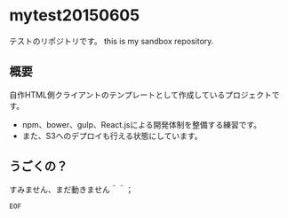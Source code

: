 # mytest20150605

テストのリポジトリです。 this is my sandbox repository.

## 概要

自作HTML側クライアントのテンプレートとして作成しているプロジェクトです。
- npm、bower、gulp、React.jsによる開発体制を整備する練習です。
- また、S3へのデプロイも行える状態にしています。

## うごくの？

すみません、まだ動きません＾＾；



<div style="display : none">

以下は書きかけなので隠しとく


## セットアップに関するメモ

- このプロジェクトは後学のためにgithubに公開状態で登録しているものです。
	- 公開鍵を用意してssh接続でpushできる状態にして運用しています。
	- このプロジェクトにはそのための鍵情報などは含めておりません。
		- ご自身でセットアップを完了しておいてください。


## 動作物について

- distフォルダに、作業中にgulpでビルドした成果物をまとめています。
- ただし、現時点では別途GAEによる開発中サーバをローカル実行しないと動作しません（デプロイしていません）


## ビルドに関するメモ

- `npm --save-dev`したパッケージがあります。
	- npm installでセットアップしてください。
- bowerでjQueryとReactを取得しています。
	- bower installでセットアップしてください。


## secrets_sampleフォルダについて

- 実際の作業時には、プロジェクト固有の鍵やドメイン情報がいろいろついて回ります。
- secretsというフォルダにまとめていますが、.gitignoreしています。
	- 代わりに、無害化したサンプルを同梱しておきました。
- 定期的にサンプルとして内容を更新していますが、当面ドキュメントまで手が回らないと思いますのでご了承ください。


## このテンプレートを元に作業する手順について

- .gitフォルダを削除して、`git init`してください。
	- `git remote add origin git@github.com:nonta2014/［ここにリポジトリ名］.git`

- npm init/bower initする必要はありませんが、package.json/bower.jsonを編集してください。
	- パッケージ名やauthor情報の修正を行ってください。


</div>

`EOF`
